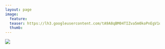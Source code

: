 ```yaml
---
layout: page
image:
  feature:
  teaser: https://lh3.googleusercontent.com/tA9A8qBM04TIZva5m0koPnEgV1ovo8boSvTs_aTHdhs=w245
  thumb:
---
```


[![](https://lh3.googleusercontent.com/c_4Yi-1_UsdCLVTzRuhDokY0f9znhynluS_-CyxRvD8=w800)](https://lh3.googleusercontent.com/c_4Yi-1_UsdCLVTzRuhDokY0f9znhynluS_-CyxRvD8=s0)

